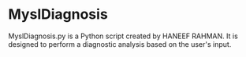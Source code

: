 # MyslDiagnosis
MyslDiagnosis.py is a Python script created by HANEEF RAHMAN. It is designed to perform a diagnostic analysis based on the user's input.
